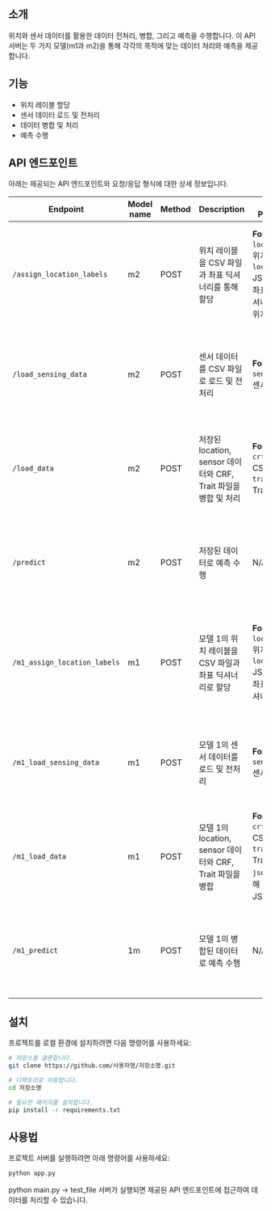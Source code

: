 
## 소개

위치와 센서 데이터를 활용한 데이터 전처리, 병합, 그리고 예측을 수행합니다. 이 API 서버는 두 가지 모델(m1과 m2)을 통해 각각의 목적에 맞는 데이터 처리와 예측을 제공합니다.

## 기능

- 위치 레이블 할당
- 센서 데이터 로드 및 전처리
- 데이터 병합 및 처리
- 예측 수행

## API 엔드포인트

아래는 제공되는 API 엔드포인트와 요청/응답 형식에 대한 상세 정보입니다.

| **Endpoint**                  | **Model name** | **Method** | **Description**                                           | **Request Parameters**                                                                                                                                                 | **Response**                                                                                             | **Status Codes**                           |
|-------------------------------|----------------|------------|-----------------------------------------------------------|------------------------------------------------------------------------------------------------------------------------------------------------------------------------|----------------------------------------------------------------------------------------------------------|--------------------------------------------|
| `/assign_location_labels`     | m2             | POST       | 위치 레이블을 CSV 파일과 좌표 딕셔너리를 통해 할당         | **Form Data**:<br>`location_file`: 위치 CSV 파일<br>`location_dict`: JSON 문자열의 좌표-레이블 딕셔너리 (병동 내 위치정보)                                             | `{'message': 'Location labels assigned successfully'}`                                                 | 200: 성공<br>400: 유효하지 않은 요청<br>500: 서버 오류 |
| `/load_sensing_data`          | m2             | POST       | 센서 데이터를 CSV 파일로 로드 및 전처리                    | **Form Data**:<br>`sensor_file`: 센서 CSV 파일                                                                                                                         | `{'message': 'Sensor data loaded successfully', 'sensor_data': {...}}`                                  | 200: 성공<br>400: 파일 누락<br>500: 서버 오류 |
| `/load_data`                  | m2             | POST       | 저장된 location, sensor 데이터와 CRF, Trait 파일을 병합 및 처리 | **Form Data**:<br>`crf_file`: CRF CSV 파일<br>`trait_file`: Trait CSV 파일                                                                                             | `{'message': 'All data loaded and processed successfully'}`                                            | 200: 성공<br>400: 데이터 누락<br>500: 서버 오류 |
| `/predict`                    | m2             | POST       | 저장된 데이터로 예측 수행                                   | N/A                                                                                                                                                                    | `{'message': 'Prediction completed successfully', 'predictions': [...]}`                                | 200: 성공<br>400: 데이터 오류<br>500: 서버 오류 |
| `/m1_assign_location_labels`  | m1             | POST       | 모델 1의 위치 레이블을 CSV 파일과 좌표 딕셔너리로 할당       | **Form Data**:<br>`location_file`: 위치 CSV 파일<br>`location_dict`: JSON 문자열의 좌표-레이블 딕셔너리                                                               | `{'message': 'Location labels assigned successfully'}`                                                 | 200: 성공<br>400: 유효하지 않은 요청<br>500: 서버 오류 |
| `/m1_load_sensing_data`       | m1             | POST       | 모델 1의 센서 데이터를 로드 및 전처리                       | **Form Data**:<br>`sensor_file`: 센서 CSV 파일                                                                                                                          | `{'message': 'Sensor data loaded successfully'}`                                                        | 200: 성공<br>400: 파일 누락<br>500: 서버 오류 |
| `/m1_load_data`               | m1             | POST       | 모델 1의 location, sensor 데이터와 CRF, Trait 파일을 병합    | **Form Data**:<br>`crf_file`: CRF CSV 파일<br>`trait_file`: Trait CSV 파일<br>`json_data`: 자해 플래그 JSON 문자열                                                  | `{'message': 'All data loaded and processed successfully'}`                                            | 200: 성공<br>400: 데이터 오류<br>500: 서버 오류 |
| `/m1_predict`                 | 1m             | POST       | 모델 1의 병합된 데이터로 예측 수행                           | N/A                                                                                                                                                                    | `{'message': 'Prediction completed successfully', 'predictions': [...]}`                                | 200: 성공<br>400: 데이터 오류<br>500: 서버 오류 |

## 설치

프로젝트를 로컬 환경에 설치하려면 다음 명령어를 사용하세요:

```bash
# 저장소를 클론합니다.
git clone https://github.com/사용자명/저장소명.git

# 디렉토리로 이동합니다.
cd 저장소명

# 필요한 패키지를 설치합니다.
pip install -r requirements.txt
```

## 사용법

프로젝트 서버를 실행하려면 아래 명령어를 사용하세요:

```bash
python app.py
```
python main.py -> test_file
서버가 실행되면 제공된 API 엔드포인트에 접근하여 데이터를 처리할 수 있습니다.

